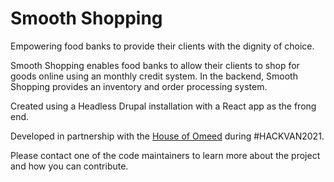 # Smooth Shopping

Empowering food banks to provide their clients with the dignity of choice.

Smooth Shopping enables food banks to allow their clients to shop for goods online using an monthly credit system. In the backend, Smooth Shopping provides an inventory and order processing system.

Created using a Headless Drupal installation with a React app as the frong end.

Developed in partnership with the [House of Omeed](https://houseofomeed.ca/) during #HACKVAN2021.

Please contact one of the code maintainers to learn more about the project and how you can contribute.
